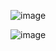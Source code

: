 ![image](https://media1.tenor.com/m/cXe4QCg2N6IAAAAC/precure-pretty-cure.gif)

![image](https://tenor.com/en-GB/view/jinx-arcane-season-two-season2-silly-gif-10265592247535687537)

<!---
M0NCATS/M0NCATS is a ✨ special ✨ repository because its `README.md` (this file) appears on your GitHub profile.
You can click the Preview link to take a look at your changes.
--->

